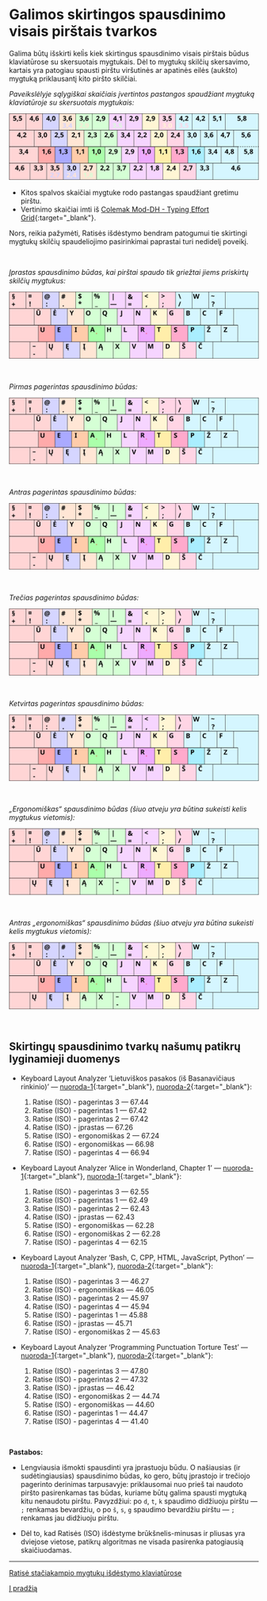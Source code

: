 # Galimos skirtingos spausdinimo visais pirštais tvarkos

Galima būtų išskirti keli̇̀s kiek skirtingus spausdinimo visais pirštais būdus klaviatūrose su skersuotais mygtukais. Dėl to mygtukų skilčių skersavimo, kartais yra patogiau spausti pirštu viršutinės ar apatinės eilės (aukšto) mygtuką priklausantį kito piršto skilčiai.

_Paveikslėlyje sąlygiškai skaičiais įvertintos pastangos spaudžiant mygtuką klaviatūroje su skersuotais mygtukais:_

![Mygtukų spaudimo skersuotų mygtukų klaviatūroje](images/skersuotu-iso-ansi-mygtuku-pastangos.svg)

   + Kitos spalvos skaičiai mygtuke rodo pastangas spaudžiant gretimu pirštu.
   + Vertinimo skaičiai imti iš [Colemak Mod-DH - Typing Effort Grid](https://colemakmods.github.io/mod-dh/model.html){:target="_blank"}.

Nors, reikia pažymėti, Ratisės išdėstymo bendram patogumui tie skirtingi mygtukų skilčių spaudeliojimo pasirinkimai paprastai turi nedidelį poveikį.

<br>

_Įprastas spausdinimo būdas, kai pirštai spaudo tik griežtai jiems priskirtų skilčių mygtukus:_

![Įprastas spausdinimo visais pirštais būdas skersuotų mygtukų klaviatūroje](images/ratise-spausdinimo-tvarka-iprasta.svg)

<br>

_Pirmas pagerintas spausdinimo būdas:_

![Pirmas pagerintas spausdinimo visais pirštais būdas skersuotų mygtukų klaviatūroje](images/ratise-spausdinimo-tvarka-p1.svg)

<br>

_Antras pagerintas spausdinimo būdas:_

![Antras pagerintas spausdinimo visais pirštais būdas skersuotų mygtukų klaviatūroje](images/ratise-spausdinimo-tvarka-p2.svg)

<br>

_Trečias pagerintas spausdinimo būdas:_

![Trečias pagerintas spausdinimo visais pirštais būdas skersuotų mygtukų klaviatūroje](images/ratise-spausdinimo-tvarka-p3.svg)

<br>

_Ketvirtas pagerintas spausdinimo būdas:_

![Ketvirtas pagerintas spausdinimo visais pirštais būdas skersuotų mygtukų klaviatūroje](images/ratise-spausdinimo-tvarka-p4.svg)

<br>

_„Ergonomiškas“ spausdinimo būdas (šiuo atveju yra būtina sukeisti kelis mygtukus vietomis):_

![Ergonomiškas spausdinimo visais pirštais būdas skersuotų mygtukų klaviatūroje](images/ratise-spausdinimo-tvarka-ergo.svg)

<br>

_Antras „ergonomiškas“ spausdinimo būdas (šiuo atveju yra būtina sukeisti kelis mygtukus vietomis):_

![Antras ergonomiškas spausdinimo visais pirštais būdas skersuotų mygtukų klaviatūroje](images/ratise-spausdinimo-tvarka-ergo2.svg)

<br>

## Skirtingų spausdinimo tvarkų našumų patikrų lyginamieji duomenys

+ Keyboard Layout Analyzer ‘Lietuviškos pasakos (iš Basanavičiaus rinkinio)’ — [nuoroda-1](http://patorjk.com/keyboard-layout-analyzer/#/load/G1jJSlSm){:target="_blank"}, [nuoroda-2](http://patorjk.com/keyboard-layout-analyzer/#/load/BhPmMVrc){:target="_blank"}:

   1. Ratise (ISO) - pagerintas 3 — 67.44
   2. Ratise (ISO) - pagerintas 1 — 67.42
   3. Ratise (ISO) - pagerintas 2 — 67.42
   4. Ratise (ISO) - įprastas — 67.26
   5. Ratise (ISO) - ergonomiškas 2 — 67.24
   6. Ratise (ISO) - ergonomiškas — 66.98
   7. Ratise (ISO) - pagerintas 4 — 66.94

+ Keyboard Layout Analyzer ‘Alice in Wonderland, Chapter 1’ — [nuoroda-1](http://patorjk.com/keyboard-layout-analyzer/#/load/ZZh9pGGh){:target="_blank"}, [nuoroda-1](http://patorjk.com/keyboard-layout-analyzer/#/load/l3k5cnVp){:target="_blank"}:

   1. Ratise (ISO) - pagerintas 3 — 62.55
   2. Ratise (ISO) - pagerintas 1 — 62.49
   3. Ratise (ISO) - pagerintas 2 — 62.43
   4. Ratise (ISO) - įprastas — 62.43
   5. Ratise (ISO) - ergonomiškas — 62.28
   6. Ratise (ISO) - ergonomiškas 2 — 62.28
   7. Ratise (ISO) - pagerintas 4 — 62.15

+ Keyboard Layout Analyzer ‘Bash, C, CPP, HTML, JavaScript, Python’ — [nuoroda-1](http://patorjk.com/keyboard-layout-analyzer/#/load/9sJMzGJX){:target="_blank"}, [nuoroda-2](http://patorjk.com/keyboard-layout-analyzer/#/load/5FJd6V6x){:target="_blank"}:

   1. Ratise (ISO) - pagerintas 3 — 46.27
   2. Ratise (ISO) - ergonomiškas — 46.05 
   3. Ratise (ISO) - pagerintas 2 — 45.97
   4. Ratise (ISO) - pagerintas 4 — 45.94
   5. Ratise (ISO) - pagerintas 1 — 45.88
   6. Ratise (ISO) - įprastas — 45.71
   7. Ratise (ISO) - ergonomiškas 2 — 45.63

+ Keyboard Layout Analyzer ‘Programming Punctuation Torture Test’ — [nuoroda-1](http://patorjk.com/keyboard-layout-analyzer/#/load/1hHNb7kL){:target="_blank"}, [nuoroda-2](http://patorjk.com/keyboard-layout-analyzer/#/load/q84SL6ln){:target="_blank"}:

   1. Ratise (ISO) - pagerintas 3 — 47.80
   2. Ratise (ISO) - pagerintas 2 — 47.32
   3. Ratise (ISO) - įprastas — 46.42
   4. Ratise (ISO) - ergonomiškas 2 — 44.74
   5. Ratise (ISO) - ergonomiškas — 44.60
   6. Ratise (ISO) - pagerintas 1 — 44.47
   7. Ratise (ISO) - pagerintas 4 — 41.40

<br>

__Pastabos:__

+ Lengviausia išmokti spausdinti yra įprastuoju būdu. O našiausias (ir sudėtingiausias) spausdinimo būdas, ko gero, būtų įprastojo ir trečiojo pagerinto derinimas tarpusavyje: priklausomai nuo prieš tai naudoto piršto pasirenkamas tas būdas, kuriame būtų galima spausti mygtuką kitu nenaudotu pirštu. Pavyzdžiui: po ```d```, ```t```, ```k``` spaudimo didžiuoju pirštu — ```;``` renkamas bevardžiu, o po ```š```, ```s```, ```g``` spaudimo bevardžiu pirštu — ```;``` renkamas jau didžiuoju pirštu.

+ Dėl to, kad Ratisės (ISO) išdėstyme brūkšnelis-minusas ir pliusas yra dviejose vietose, patikrų algoritmas ne visada pasirenka patogiausią skaičiuodamas.

-----------------------------------------

[Ratisė stačiakampio mygtukų išdėstymo klaviatūrose](ratise-staciakampese-klaviaturose.md)

[Į pradžią](../README.md)

